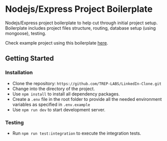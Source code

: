 <!-- intro -->

# Nodejs/Express Project Boilerplate

Nodejs/Express project boilerplate to help cut through initial project setup. Boilerplate includes project files structure, routing, database setup (using mongoose), testing.

<!-- introstop -->

Check example project using this boilerplate [here](https://github.com/danielcoker/node-blog).

## Getting Started

### Installation

- Clone the repository: `https://github.com/TREP-LABS/LinkedIn-Clone.git`
- Change into the directory of the project.
- Use `npm install` to install all dependency packages.
- Create a `.env` file in the root folder to provide all the needed environment variables as specified in `.env.example`
- Use `npm run dev` to start development server.

### Testing

- Run `npm run test:integration` to execute the integration tests.

